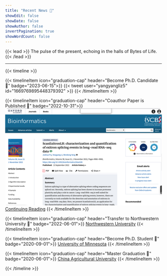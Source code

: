 ```yaml
---
title: "Recent News 🚀"
showEdit: false
showDate: false
showAuthor: false
invertPagination: true
showWordCount: false
---
```


{{< lead >}}
The pulse of the present, echoing in the halls of Bytes of Life.
{{< /lead >}}

---

<!-- prettier-ignore-start -->


<!-- timelineItem icon="graduation-cap" header="Become Ph.D. Candidate" badge="2023-06-15" subheader="subheader" -->
<!-- {{< timelineItem icon="code" header="Another Awesome Header" badge="date - present" subheader="Awesome Subheader" >}} -->

<!-- <ul> -->
<!--   <li>Coffee</li> -->
<!--   <li>Tea</li> -->
<!--   <li>Milk</li> -->
<!-- </ul> -->
<!-- {{< /timelineItem >}} -->

<!-- {{< timelineItem icon="star" header="Shortcodes" badge="AWESOME" >}} -->
<!-- With other shortcodes -->
<!-- {{< gallery >}} -->
<!-- <img src="gallery/01.jpg" class="grid-w33" /> -->
<!-- <img src="gallery/02.jpg" class="grid-w33" /> -->
<!-- <img src="gallery/03.jpg" class="grid-w33" /> -->
<!-- <img src="gallery/04.jpg" class="grid-w33" /> -->
<!-- <img src="gallery/05.jpg" class="grid-w33" /> -->
<!-- <img src="gallery/06.jpg" class="grid-w33" /> -->
<!-- <img src="gallery/07.jpg" class="grid-w33" /> -->
<!-- {{< /gallery >}} -->
<!-- {{< /timelineItem >}} -->

{{< timeline >}}

{{< timelineItem icon="graduation-cap" header="Become Ph.D. Candidate 🎉" badge="2023-06-15">}}
{{< tweet user="yangyangliz5" id="1669769895448379392" >}}
{{< /timelineItem >}}

{{< timelineItem icon="graduation-cap" header="Coauthor Paper is Published 🎉" badge="2022-10-31">}}
<img src="imgs/scanexitron.png" alt="scanexitron">
<a href="https://pubmed.ncbi.nlm.nih.gov/36099042" target="_blank">Continuing Reading</a>
{{< /timelineItem >}}

{{< timelineItem icon="graduation-cap" header="Transfer to Northwestern University 🎉" badge="2022-06-01">}}
<a href="https://www.feinberg.northwestern.edu" target="_blank">Northwestern University</a>
{{< /timelineItem >}}

{{< timelineItem icon="graduation-cap" header="Become Ph.D. Student 🎉" badge="2020-09-01">}}
<a href="https://twin-cities.umn.edu/" target="_blank">University of Minnesota</a>
{{< /timelineItem >}}


{{< timelineItem icon="graduation-cap" header="Master Graduation 🎉" badge="2020-06-01">}}
<a href="https://en.cau.edu.cn" target="_blank">China Agricultural University</a>
{{< /timelineItem >}}


{{< /timeline >}}

<!-- prettier-ignore-end -->

